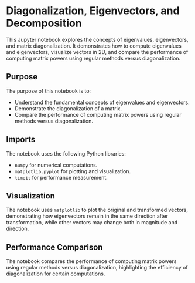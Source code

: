 # Diagonalization, Eigenvectors, and Decomposition

This Jupyter notebook explores the concepts of eigenvalues, eigenvectors, and matrix diagonalization. It demonstrates how to compute eigenvalues and eigenvectors, visualize vectors in 2D, and compare the performance of computing matrix powers using regular methods versus diagonalization.

## Purpose
The purpose of this notebook is to:
- Understand the fundamental concepts of eigenvalues and eigenvectors.
- Demonstrate the diagonalization of a matrix.
- Compare the performance of computing matrix powers using regular methods versus diagonalization.

## Imports
The notebook uses the following Python libraries:
- `numpy` for numerical computations.
- `matplotlib.pyplot` for plotting and visualization.
- `timeit` for performance measurement.


## Visualization
The notebook uses `matplotlib` to plot the original and transformed vectors, demonstrating how eigenvectors remain in the same direction after transformation, while other vectors may change both in magnitude and direction.

## Performance Comparison
The notebook compares the performance of computing matrix powers using regular methods versus diagonalization, highlighting the efficiency of diagonalization for certain computations.
